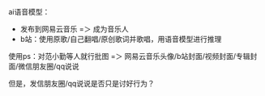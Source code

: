 
ai语音模型：
- 发布到网易云音乐 =＞ 成为音乐人
- b站：使用原歌/自己翻唱/原创歌词并歌唱，用语音模型进行推理


使用ps：对范小勤等人就行批图 =＞ 网易云音乐头像/b站封面/视频封面/专辑封面/微信朋友圈/qq说说

但是，发信朋友圈/qq说说是否只是讨好行为？